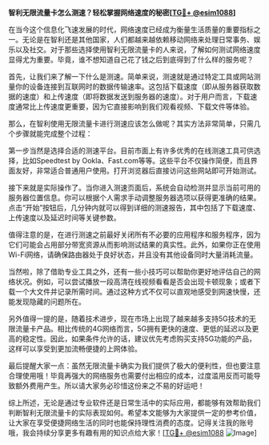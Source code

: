 **智利无限流量卡怎么测速？轻松掌握网络速度的秘密[[TG💪+ @esim1088](https://t.me/s/esim1088)]**

在当今这个信息化飞速发展的时代，网络速度已经成为衡量生活质量的重要指标之一。无论是在智利还是其他国家，人们都越来越依赖移动网络来处理日常事务、娱乐以及社交。对于那些选择使用智利无限流量卡的人来说，了解如何测试网络速度显得尤为重要。毕竟，谁不想知道自己花了钱之后到底得到了什么样的服务呢？

首先，让我们来了解一下什么是测速。简单来说，测速就是通过特定工具或网站测量你的设备连接到互联网时的数据传输速率。这包括下载速度（即从服务器获取数据的速度）和上传速度（即将数据发送到服务器的速度）。对于用户而言，下载速度通常比上传速度更重要，因为它直接影响到我们观看视频、下载文件等体验。

那么，在智利使用无限流量卡进行测速应该怎么做呢？其实方法非常简单，只需几个步骤就能完成整个过程：

第一步当然是选择合适的测速平台。目前市面上有许多优秀的在线测速工具可供选择，比如Speedtest by Ookla、Fast.com等等。这些平台不仅操作简便，而且界面友好，非常适合普通用户使用。打开浏览器后直接访问这些网站即可开始测试。

接下来就是实际操作了。当你进入测速页面后，系统会自动检测并显示当前可用的服务器位置信息。你可以根据个人需求手动调整服务器选项以获得更准确的结果。点击“开始”按钮后，几分钟内就可以得到详细的测速报告，其中包括了下载速度、上传速度以及延迟时间等关键参数。

值得注意的是，在进行测速之前最好关闭所有不必要的应用程序和服务程序，因为它们可能会占用部分带宽资源从而影响测试结果的真实性。此外，如果你正在使用Wi-Fi网络，请确保路由器处于良好状态，并且没有其他设备同时大量消耗流量。

当然啦，除了借助专业工具之外，还有一些小技巧可以帮助你更好地评估自己的网络状况。例如，可以尝试播放一段高清在线视频看看是否会出现卡顿现象；或者下载一个大文件并记录所需时间。通过这种方式不仅可以直观地感受到网速快慢，还能发现隐藏的问题所在。

另外值得一提的是，随着技术进步，现在市场上出现了越来越多支持5G技术的无限流量卡产品。相比传统的4G网络而言，5G拥有更快的速度、更低的延迟以及更高的稳定性。因此，如果条件允许的话，建议优先考虑购买支持5G功能的产品，这样可以享受到更加流畅便捷的上网体验。

最后提醒大家一点：虽然无限流量卡确实为我们提供了极大的便利性，但也要注意合理使用哦！毕竟再强大的网络服务也需要付出相应的成本，过度滥用反而可能导致额外费用产生。所以请大家务必珍惜这份来之不易的好运吧！

综上所述，无论是通过专业软件还是日常生活中的实际应用，都能够有效帮助我们判断智利无限流量卡的实际表现如何。希望本文能够为大家提供一定的参考价值，让大家在享受便捷网络生活的同时也能保持理性消费的态度。记得关注我的账号哦，我会持续分享更多有趣有用的知识点给大家！[[TG💪+ @esim1088](https://t.me/s/esim1088) ![Image](https://i.postimg.cc/4NQfJmqS/Snipaste-2025-05-13-00-14-12.png)]